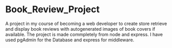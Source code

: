 # Book_Review_Project
A project in my course of becoming a web developer to create store retrieve and display book reviews with autogenerated images of book covers if available.
The project is made commpletely from node and express. I have used pgAdmin for the Database and express for middleware.
